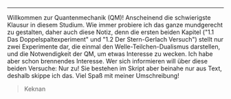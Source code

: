 ***

Willkommen zur Quantenmechanik (QM)! Anscheinend die schwierigste Klausur in diesem Studium. Wie immer probiere ich das ganze mundgerecht zu gestalten, daher auch diese Notiz, denn die ersten beiden Kapitel ("1.1 Das Doppelspaltexperiment" und "1.2 Der Stern-Gerlach Versuch") stellt nur zwei Experimente dar, die einmal den Welle-Teilchen-Dualismus darstellen, und die Notwendigkeit der QM, um etwas Interesse zu wecken. Ich habe aber schon brennendes Interesse. Wer sich informieren will über diese beiden Versuche: Nur zu! Sie bestehen im Skript aber beinahe nur aus Text, deshalb skippe ich das. Viel Spaß mit meiner Umschreibung!
> Keknan

